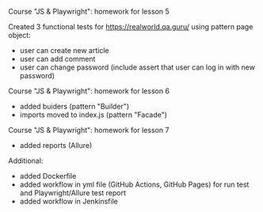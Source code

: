 Course "JS & Playwright": homework for lesson 5

Created 3 functional tests for https://realworld.qa.guru/  using pattern page object:
- user can create new article
- user can add comment
- user can change password (include assert that user can log in with new password)

Course "JS & Playwright": homework for lesson 6

- added buiders (pattern "Builder")
- imports moved to index.js (pattern "Facade")

Course "JS & Playwright": homework for lesson 7
- added reports (Allure)

Additional:
- added Dockerfile
- added workflow in yml file (GitHub Actions, GitHub Pages) for run test and Playwright/Allure test report
- added workflow in Jenkinsfile
